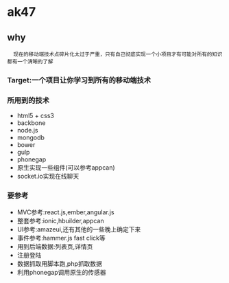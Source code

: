 # ak47
## why
```
  现在的移动端技术点碎片化太过于严重，只有自己彻底实现一个小项目才有可能对所有的知识都有一个清晰的了解
```
### Target:一个项目让你学习到所有的移动端技术
### 所用到的技术
- html5 + css3
- backbone
- node.js
- mongodb
- bower
- gulp
- phonegap
- 原生实现一些组件(可以参考appcan)
- socket.io实现在线聊天

### 要参考
- MVC参考:react.js,ember,angular.js
- 整套参考:ionic,hbuilder,appcan
- UI参考:amazeui,还有其他的一些晚上确定下来
- 事件参考:hammer.js fast click等
- 用到后端数据:列表页,详情页
- 注册登陆
- 数据抓取用脚本跑,php抓取数据
- 利用phonegap调用原生的传感器
